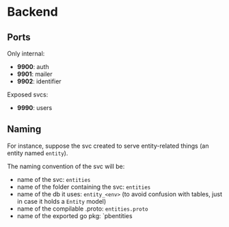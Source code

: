 # Backend 

## Ports

Only internal:
 - **9900**: auth
 - **9901**: mailer 
 - **9902**: identifier


Exposed svcs:
 - **9990**: users

## Naming

For instance, suppose the svc created to serve entity-related things (an
entity named `entity`).

The naming convention of the svc will be:

- name of the svc: `entities`
- name of the folder containing the svc: `entities` 
- name of the db it uses: `entity_<env>` (to avoid confusion with tables, just in case it holds a `Entity` model)
- name of the compilable .proto: `entities.proto`
- name of the exported go pkg: `pbentities
